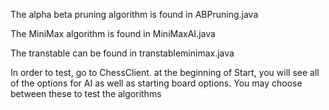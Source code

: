 The alpha beta pruning algorithm is found in ABPruning.java

The MiniMax algorithm is found in MiniMaxAI.java

The transtable can be found in transtableminimax.java


In order to test, go to ChessClient. at the beginning of Start, you will see all of the options for AI as well as starting board options. You may choose between these to test the algorithms 